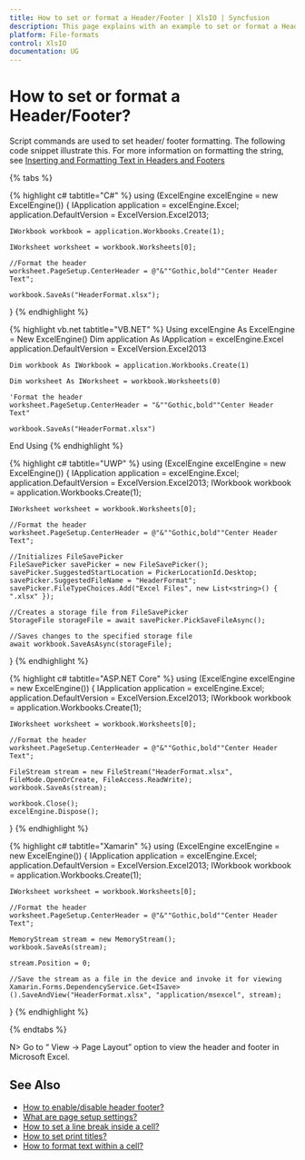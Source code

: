 ```yaml
---
title: How to set or format a Header/Footer | XlsIO | Syncfusion
description: This page explains with an example to set or format a Header/Footer using Syncfusion .NET Excel library (XlsIO).
platform: File-formats
control: XlsIO
documentation: UG
---
```


# How to set or format a Header/Footer?

Script commands are used to set header/ footer formatting. The following code snippet illustrate this. For more information on formatting the string, see [Inserting and Formatting Text in Headers and Footers](https://docs.microsoft.com/en-us/previous-versions/office/developer/office-2007/bb225426(v=office.12))

{% tabs %}  

{% highlight c# tabtitle="C#" %}
using (ExcelEngine excelEngine = new ExcelEngine())
{
    IApplication application = excelEngine.Excel;
    application.DefaultVersion = ExcelVersion.Excel2013;

    IWorkbook workbook = application.Workbooks.Create(1);

    IWorksheet worksheet = workbook.Worksheets[0];

    //Format the header
    worksheet.PageSetup.CenterHeader = @"&""Gothic,bold""Center Header Text";

    workbook.SaveAs("HeaderFormat.xlsx");
}
{% endhighlight %}

{% highlight vb.net tabtitle="VB.NET" %}
Using excelEngine As ExcelEngine = New ExcelEngine()
    Dim application As IApplication = excelEngine.Excel
    application.DefaultVersion = ExcelVersion.Excel2013

    Dim workbook As IWorkbook = application.Workbooks.Create(1)

    Dim worksheet As IWorksheet = workbook.Worksheets(0)

    'Format the header
    worksheet.PageSetup.CenterHeader = "&""Gothic,bold""Center Header Text"

    workbook.SaveAs("HeaderFormat.xlsx")
End Using
{% endhighlight %}

{% highlight c# tabtitle="UWP" %}
using (ExcelEngine excelEngine = new ExcelEngine())
{
    IApplication application = excelEngine.Excel;
    application.DefaultVersion = ExcelVersion.Excel2013;
    IWorkbook workbook = application.Workbooks.Create(1);

    IWorksheet worksheet = workbook.Worksheets[0];

    //Format the header
    worksheet.PageSetup.CenterHeader = @"&""Gothic,bold""Center Header Text";

    //Initializes FileSavePicker
    FileSavePicker savePicker = new FileSavePicker();
    savePicker.SuggestedStartLocation = PickerLocationId.Desktop;
    savePicker.SuggestedFileName = "HeaderFormat";
    savePicker.FileTypeChoices.Add("Excel Files", new List<string>() { ".xlsx" });

    //Creates a storage file from FileSavePicker
    StorageFile storageFile = await savePicker.PickSaveFileAsync();

    //Saves changes to the specified storage file
    await workbook.SaveAsAsync(storageFile);
}
{% endhighlight %}

{% highlight c# tabtitle="ASP.NET Core" %}
using (ExcelEngine excelEngine = new ExcelEngine())
{
    IApplication application = excelEngine.Excel;
    application.DefaultVersion = ExcelVersion.Excel2013;
    IWorkbook workbook = application.Workbooks.Create(1);

    IWorksheet worksheet = workbook.Worksheets[0];

    //Format the header
    worksheet.PageSetup.CenterHeader = @"&""Gothic,bold""Center Header Text";

    FileStream stream = new FileStream("HeaderFormat.xlsx", FileMode.OpenOrCreate, FileAccess.ReadWrite);
    workbook.SaveAs(stream);

    workbook.Close();
    excelEngine.Dispose();
}
{% endhighlight %}

{% highlight c# tabtitle="Xamarin" %}
using (ExcelEngine excelEngine = new ExcelEngine())
{
    IApplication application = excelEngine.Excel;
    application.DefaultVersion = ExcelVersion.Excel2013;
    IWorkbook workbook = application.Workbooks.Create(1);

    IWorksheet worksheet = workbook.Worksheets[0];

    //Format the header
    worksheet.PageSetup.CenterHeader = @"&""Gothic,bold""Center Header Text";

    MemoryStream stream = new MemoryStream();
    workbook.SaveAs(stream);

    stream.Position = 0;

    //Save the stream as a file in the device and invoke it for viewing
    Xamarin.Forms.DependencyService.Get<ISave>().SaveAndView("HeaderFormat.xlsx", "application/msexcel", stream);
}
{% endhighlight %}

{% endtabs %}

N> Go to “ View -> Page Layout” option to view the header and footer in Microsoft Excel. 

## See Also

* [How to enable/disable header footer?](https://help.syncfusion.com/file-formats/xlsio/excel-to-pdf-converter-settings#header-footer-option)
* [What are page setup settings?](https://help.syncfusion.com/file-formats/xlsio/working-with-excel-worksheet#page-setup-settings)
* [How to set a line break inside a cell?](https://help.syncfusion.com/file-formats/xlsio/faqs/how-to-set-a-line-break-inside-a-cell)
* [How to set print titles?](https://help.syncfusion.com/file-formats/xlsio/faqs/how-to-set-print-titles)
* [How to format text within a cell?](https://help.syncfusion.com/file-formats/xlsio/faqs/how-to-format-text-within-a-cell)
